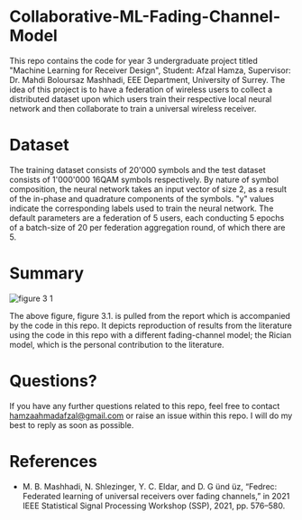 # Collaborative-ML-Fading-Channel-Model
This repo contains the code for year 3 undergraduate project titled "Machine Learning for Receiver Design", Student: Afzal Hamza, Supervisor: Dr. Mahdi Boloursaz Mashhadi, EEE Department, University of Surrey. The idea of this project is to have a federation of wireless users to collect a distributed dataset upon which users train their respective local neural network and then collaborate to train a universal wireless receiver.

# Dataset
The training dataset consists of 20'000 symbols and the test dataset consists of 1'000'000 16QAM symbols respectively. By nature of symbol composition, the neural network takes an input vector of size 2, as a result of the in-phase and quadrature components of the symbols. "y" values indicate the corresponding labels used to train the neural network. The default parameters are a federation of 5 users, each conducting 5 epochs of a batch-size of 20 per federation aggregation round, of which there are 5.

# Summary
![figure 3 1](https://user-images.githubusercontent.com/100214665/169526894-20b8d13e-0650-470f-880c-c2434ecf586b.jpg)

The above figure, figure 3.1. is pulled from the report which is accompanied by the code in this repo. It depicts reproduction of results from the literature using the code in this repo with a different fading-channel model; the Rician model, which is the personal contribution to the literature.   

# Questions?
If you have any further questions related to this repo, feel free to contact hamzaahmadafzal@gmail.com or raise an issue within this repo. I will do my best to reply as soon as possible.

# References
- M. B. Mashhadi, N. Shlezinger, Y. C. Eldar, and D. G ̈und ̈uz, “Fedrec: Federated learning of universal receivers over fading channels,” in 2021 IEEE Statistical Signal   Processing Workshop (SSP), 2021, pp. 576–580.
